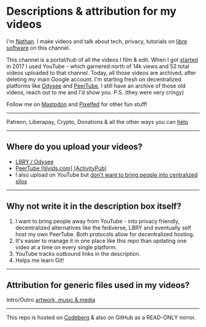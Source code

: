 # Descriptions & attribution for my videos

I'm [Nathan](https://polarhive.ml). I make videos and talk about tech, privacy, tutorials on [libre software](https://polarhive.ml/blog/free-libre-software/) on this channel.

This channel is a portal/hub of all the videos I film & edit. When I got [started](https://polarhive.ml/blog/how-i-got-my-username/) in 2017 I used YouTube - which garnered north of 14k views and 52 total videos uploaded to that channel. Today, all those videos are archived, after deleting my main Google account. I'm starting fresh on decentralized platforms like [Odysee](https://polarhive.ml/odysee) and [PeerTube](https://polarhive.ml/peertube), I still have an archive of those old videos, reach out to me and I'd show you. P.S. (they were very cringy)

Follow me on [Mastodon](https://polarhive.ml/mastodon) and [Pixelfed](https://polarhive.ml/pixelfed) for other fun stuff!

---
Patreon, Liberapay, Crypto, Donations & all the other ways you can [help](https://polarhive.ml/help)

---

## Where do you upload your videos?

- [LBRY / Odysee](https://polarhive.ml/odysee)
- [PeerTube [tilvids.com] (ActivityPub)](https://polarhive.ml/peertube)
- I also upload on YouTube but [don't want to bring people into centralized silos](https://polarhive.ml/blog/fedi-first)

---

## Why not write it in the description box itself?

1. I want to bring people away from YouTube - into privacy friendly, decentralized alternatives like the fediverse, LBRY and eventually self host my own PeerTube. Both protocols allow for decentralized hosting.
2. It's easier to manage it in one place like this repo than updating one video at a time on every single platform.
3. YouTube tracks outbound links in the description.
4. Helps me learn Git!

---

## Attribution for generic files used in my videos?

Intro/Outro [artwork, music & media](https://codeberg.org/polarhive/videos/src/branch/main/docs/generic/README.md)

---
This repo is hosted on [Codeberg](https://polarhive.ml/videos/notes) & also on GitHub as a READ-ONLY mirror.
